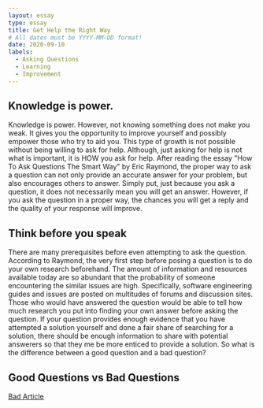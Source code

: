 ```yaml
---
layout: essay
type: essay
title: Get Help the Right Way
# All dates must be YYYY-MM-DD format!
date: 2020-09-10
labels:
  - Asking Questions
  - Learning
  - Improvement
---
```


## Knowledge is power.
 
Knowledge is power. However, not knowing something does not make you weak. It gives you the opportunity to improve yourself and possibly empower those who try to aid you. This type of growth is not possible without being willing to ask for help. Although, just asking for help is not what is important, it is HOW you ask for help. After reading the essay "How To Ask Questions The Smart Way" by Eric Raymond, the proper way to ask a question can not only provide an accurate answer for your problem, but also encourages others to answer. Simply put, just because you ask a question, it does not necessarily mean you will get an answer. However, if you ask the question in a proper way, the chances you will get a reply and the quality of your response will improve.
  
## Think before you speak

There are many prerequisites before even attempting to ask the question. According to Raymond, the very first step before posing a question is to do your own research beforehand. The amount of information and resources available today are so abundant that the probability of someone encountering the similar issues are high. Specifically, software engineering guides and issues are posted on multitudes of forums and discussion sites. Those who would have answered the question would be able to tell how much research you put into finding your own answer before asking the question. If your question provides enough evidence that you have attempted a solution yourself and done a fair share of searching for a solution, there should be enough information to share with potential answerers so that they me be more enticed to provide a solution. So what is the difference between a good question and a bad question?

## Good Questions vs Bad Questions
  
[Bad Article](https://stackoverflow.com/questions/63705434/split-data-into-multiple-sheets-based-on-column)
